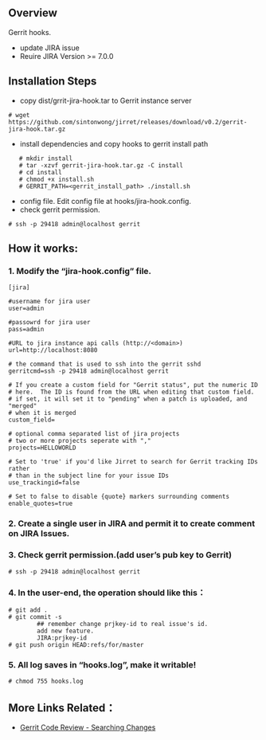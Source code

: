 
## Overview
Gerrit hooks.
* update JIRA issue
* Reuire JIRA Version >= 7.0.0

## Installation Steps
* copy dist/grrit-jira-hook.tar to Gerrit instance server
```
# wget https://github.com/sintonwong/jirret/releases/download/v0.2/gerrit-jira-hook.tar.gz
```
* install dependencies and copy hooks to gerrit install path
```
   # mkdir install
   # tar -xzvf gerrit-jira-hook.tar.gz -C install
   # cd install
   # chmod +x install.sh
   # GERRIT_PATH=<gerrit_install_path> ./install.sh
```
* config file. Edit config file at hooks/jira-hook.config.
* check gerrit permission.
```
# ssh -p 29418 admin@localhost gerrit
```
## How it works:
### 1. Modify the “jira-hook.config” file.
```
[jira]

#username for jira user
user=admin

#passowrd for jira user
pass=admin

#URL to jira instance api calls (http://<domain>)
url=http://localhost:8080

# the command that is used to ssh into the gerrit sshd
gerritcmd=ssh -p 29418 admin@localhost gerrit

# If you create a custom field for "Gerrit status", put the numeric ID
# here.  The ID is found from the URL when editing that custom field.
# if set, it will set it to "pending" when a patch is uploaded, and "merged"
# when it is merged 
custom_field=

# optional comma separated list of jira projects
# two or more projects seperate with ","
projects=HELLOWORLD

# Set to 'true' if you'd like Jirret to search for Gerrit tracking IDs rather
# than in the subject line for your issue IDs
use_trackingid=false

# Set to false to disable {quote} markers surrounding comments
enable_quotes=true
```

### 2. Create a single user in JIRA and permit it  to create comment on JIRA Issues.
### 3.  Check gerrit permission.(add user’s pub key to Gerrit)
```
# ssh -p 29418 admin@localhost gerrit
```
### 4. In the user-end, the operation should like this：
```
# git add .
# git commit -s
		## remember change prjkey-id to real issue's id.
		add new feature.
		JIRA:prjkey-id
# git push origin HEAD:refs/for/master
```
### 5. All log saves in “hooks.log”, make it writable!
```
# chmod 755 hooks.log
```

## More Links Related：
* [Gerrit Code Review - Searching Changes](https://review.openstack.org/Documentation/user-search.html)
